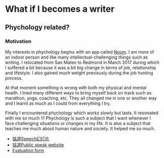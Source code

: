 # What if I becomes a writer
## Phychology related?
### Motivation
My interests in phychology begins with an app called [Noom](https://www.noom.com). I am more of an indoor person and like many intellectual-challenging things such as writing. I relocated from San Mateo to Redmond in March 2017 during which I suffered a bit because it was a bit big change in terms of job, relationship and lifestyle. I also gained much weight  previously during the job hunting process. 

At that moment something is wrong with both my physical and mental health. I tried many different ways to bring myself back on track such as marathon, yoga, coaching, etc. They all changed me in one or another way and I learnt as much as I could from everything I try. 

Finally I encountered phychology which works slowly but lasts. It resonated with me so much !!! Phychology is such a subject that I want whenever I face challenging situations or changes in my life. It is also a subject that teaches me much about human nature and society. It helped me so much. 

* [铭道Speech幻灯片](https://docs.google.com/presentation/d/1NNR1clHXNSblyHjh_91sou_gQ71_QNIYEkUWpKAjeZI/edit#slide=id.geb2638ccd6_0_0)
* [铭道Public speak website](https://www.mingdaoschool.com/publicspeaking)
* [Evaluation form]()